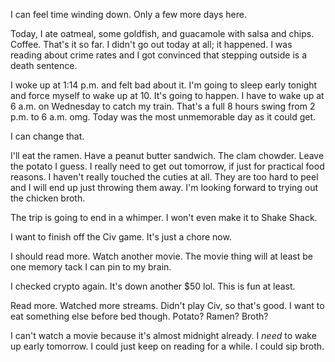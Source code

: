 I can feel time winding down. Only a few more days here.

Today, I ate oatmeal, some goldfish, and guacamole with salsa and chips. Coffee. That's it so far. I didn't go out today at all; it happened. I was reading about crime rates and I got convinced that stepping outside is a death sentence.

I woke up at 1:14 p.m. and felt bad about it. I'm going to sleep early tonight and force myself to wake up at 10. It's going to happen. I have to wake up at 6 a.m. on Wednesday to catch my train. That's a full 8 hours swing from 2 p.m. to 6 a.m. omg. Today was the most unmemorable day as it could get.

I can change that.

I'll eat the ramen. Have a peanut butter sandwich. The clam chowder. Leave the potato I guess. I really need to get out tomorrow, if just for practical food reasons. I haven't really touched the cuties at all. They are too hard to peel and I will end up just throwing them away. I'm looking forward to trying out the chicken broth.

The trip is going to end in a whimper. I won't even make it to Shake Shack.

I want to finish off the Civ game. It's just a chore now.

I should read more. Watch another movie. The movie thing will at least be one memory tack I can pin to my brain.

I checked crypto again. It's down another $50 lol. This is fun at least.

Read more. Watched more streams. Didn't play Civ, so that's good. I want to eat something else before bed though. Potato? Ramen? Broth?

I can't watch a movie because it's almost midnight already. I *need* to wake up early tomorrow. I could just keep on reading for a while. I could sip broth.
